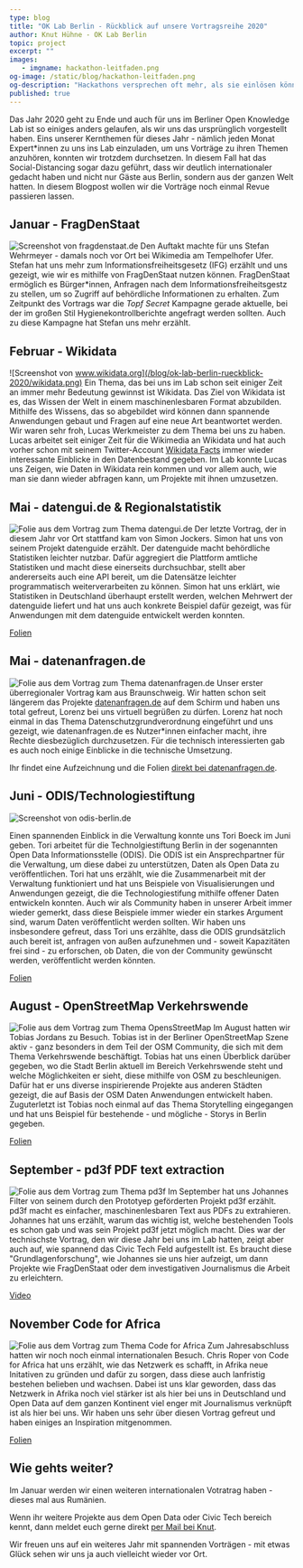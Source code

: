 ```yaml
---
type: blog
title: "OK Lab Berlin - Rückblick auf unsere Vortragsreihe 2020"
author: Knut Hühne - OK Lab Berlin
topic: project
excerpt: "" 
images:
   - imgname: hackathon-leitfaden.png
og-image: /static/blog/hackathon-leitfaden.png
og-description: "Hackathons versprechen oft mehr, als sie einlösen können."
published: true
---
```


Das Jahr 2020 geht zu Ende und auch für uns im Berliner Open Knowledge Lab ist so einiges anders gelaufen, als wir uns das ursprünglich vorgestellt haben. Eins unserer Kernthemen für dieses Jahr - nämlich jeden Monat Expert\*innen zu uns ins Lab einzuladen, um uns Vorträge zu ihren Themen anzuhören, konnten wir trotzdem durchsetzen. In diesem Fall hat das Social-Distancing sogar dazu geführt, dass wir deutlich internationaler gedacht haben und nicht nur Gäste aus Berlin, sondern aus der ganzen Welt hatten. In diesem Blogpost wollen wir die Vorträge noch einmal Revue passieren lassen.

## Januar - FragDenStaat
![Screenshot von fragdenstaat.de](/blog/ok-lab-berlin-rueckblick-2020/fragdenstaat.png)
Den Auftakt machte für uns Stefan Wehrmeyer - damals noch vor Ort bei Wikimedia am Tempelhofer Ufer. Stefan hat uns mehr zum Informationsfreiheitsgesetz (IFG) erzählt und uns gezeigt, wie wir es mithilfe von FragDenStaat nutzen können. FragDenStaat ermöglich es Bürger\*innen, Anfragen nach dem Informationsfreiheitsgestz zu stellen, um so Zugriff auf behördliche Informationen zu erhalten. 
Zum Zeitpunkt des Vortrags war die *Topf Secret* Kampagne gerade aktuelle, bei der im großen Stil Hygienekontrollberichte angefragt werden sollten. Auch zu diese Kampagne hat Stefan uns mehr erzählt.


## Februar - Wikidata 
![Screenshot von www.wikidata.org](/blog/ok-lab-berlin-rueckblick-2020/wikidata.png)
Ein Thema, das bei uns im Lab schon seit einiger Zeit an immer mehr Bedeutung gewinnst ist Wikidata. Das Ziel von Wikidata ist es, das Wissen der Welt in einem maschinenlesbaren Format abzubilden. Mithilfe des Wissens, das so abgebildet wird können dann spannende Anwendungen gebaut und Fragen auf eine neue Art beantwortet werden.
  Wir waren sehr froh, Lucas Werkmeister zu dem Thema bei uns zu haben. Lucas arbeitet seit einiger Zeit für die Wikimedia an Wikidata und hat auch vorher schon mit seinem Twitter-Account [Wikidata Facts](https://twitter.com/WikidataFacts) immer wieder interessante Einblicke in den Datenbestand gegeben. 
  Im Lab konnte Lucas uns Zeigen, wie Daten in Wikidata rein kommen und vor allem auch, wie man sie dann wieder abfragen kann, um Projekte mit ihnen umzusetzen.

## Mai - datengui.de & Regionalstatistik 
![Folie aus dem Vortrag zum Thema datengui.de](/blog/ok-lab-berlin-rueckblick-2020/datenguide.png)
Der letzte Vortrag, der in diesem Jahr vor Ort stattfand kam von Simon Jockers. Simon hat uns von seinem Projekt datenguide erzählt. Der datenguide macht behördliche Statistiken leichter nutzbar. Dafür aggregiert die Plattform amtliche Statistiken und macht diese einerseits durchsuchbar, stellt aber andererseits auch eine API bereit, um die Datensätze leichter programmatisch weiterverarbeiten zu können. Simon hat uns erklärt, wie Statistiken in Deutschland überhaupt erstellt werden, welchen Mehrwert der datenguide liefert und hat uns auch konkrete Beispiel dafür gezeigt, was für Anwendungen mit dem datenguide entwickelt werden konnten.

[Folien](https://downloads.datengui.de/slides/oklab2020.pdf)

## Mai - datenanfragen.de
![Folie aus dem Vortrag zum Thema datenanfragen.de](/blog/ok-lab-berlin-rueckblick-2020/datenanfragen.png)
Unser erster überregionaler Vortrag kam aus Braunschweig. Wir hatten schon seit längerem das Projekte [datenanfragen.de](https://datenanfragen.de) auf dem Schirm und haben uns total gefreut, Lorenz bei uns virtuell begrüßen zu dürfen. Lorenz hat noch einmal in das Thema Datenschutzgrundverordnung eingeführt und uns gezeigt, wie datenanfragen.de es Nutzer\*innen einfacher macht, ihre Rechte diesbezüglich durchzusetzen. Für die technisch interessierten gab es auch noch einige Einblicke in die technische Umsetzung. 

Ihr findet eine Aufzeichnung und die Folien [direkt bei datenanfragen.de](https://www.datenanfragen.de/verein/event/okl-berlin-05-2020/).

## Juni - ODIS/Technologiestiftung
![Screenshot von odis-berlin.de](/blog/ok-lab-berlin-rueckblick-2020/odis.png)

Einen spannenden Einblick in die Verwaltung konnte uns Tori Boeck im Juni geben. Tori arbeitet für die Technolgiestiftung Berlin in der sogenannten
Open Data Informationsstelle (ODIS). Die ODIS ist ein Ansprechpartner für die Verwaltung, um diese dabei zu unterstützen, Daten als Open Data zu
veröffentlichen. Tori hat uns erzählt, wie die Zusammenarbeit mit der Verwaltung funktioniert und hat uns Beispiele von Visualisierungen und Anwendungen
gezeigt, die die Technologiestifung mithilfe offener Daten entwickeln konnten. Auch wir als Community haben in unserer Arbeit immer wieder gemerkt, dass diese
Beispiele immer wieder ein starkes Argument sind, warum Daten veröffentlicht werden sollten. Wir haben uns insbesondere gefreut, dass Tori uns erzählte, 
dass die ODIS grundsätzlich auch bereit ist, anfragen von außen aufzunehmen und - soweit Kapazitäten frei sind - zu erforschen, ob Daten, die von der 
Community gewünscht werden, veröffentlicht werden könnten.

[Folien](https://drive.google.com/file/d/10Hxyf8Zd3oIhReaVdIB2Oowh6LiUAMyJ/view)

## August - OpenStreetMap Verkehrswende
![Folie aus dem Vortrag zum Thema OpensStreetMap](/blog/ok-lab-berlin-rueckblick-2020/verkehrswende.png)
Im August hatten wir Tobias Jordans zu Besuch. Tobias ist in der Berliner OpenStreetMap Szene aktiv - ganz besonders in dem Teil der OSM Community,
die sich mit dem Thema Verkehrswende beschäftigt. Tobias hat uns einen Überblick darüber gegeben, wo die Stadt Berlin aktuell im Bereich 
Verkehrswende steht und welche Möglichkeiten er sieht, diese mithilfe von OSM zu beschleunigen. Dafür hat er uns diverse inspirierende Projekte
aus anderen Städten gezeigt, die auf Basis der OSM Daten Anwendungen entwickelt haben. Zuguterletzt ist Tobias noch einmal auf das Thema 
Storytelling eingegangen und hat uns Beispiel für bestehende - und mögliche - Storys in Berlin gegeben.

[Folien](https://docs.google.com/presentation/d/1VFiBgJfXRqSw3uVpHoB2CIHm7rOMECdOXVgEyja_lA4/edit?usp=sharing)

## September - pd3f PDF text extraction
![Folie aus dem Vortrag zum Thema pd3f](/blog/ok-lab-berlin-rueckblick-2020/pd3f.png)
Im September hat uns Johannes Filter von seinem durch den Prototyep geförderten Projekt pd3f erzählt. 
pd3f macht es einfacher, maschinenlesbaren Text aus PDFs zu extrahieren. Johannes hat uns erzählt,
warum das wichtig ist, welche bestehenden Tools es schon gab und was sein Projekt pd3f jetzt
möglich macht. Dies war der technischste Vortrag, den wir diese Jahr bei uns im Lab hatten, zeigt aber
auch auf, wie spannend das Civic Tech Feld aufgestellt ist. Es braucht diese "Grundlagenforschung", wie
Johannes sie uns hier aufzeigt, um dann Projekte wie FragDenStaat oder dem investigativen Journalismus
die Arbeit zu erleichtern.

[Video](https://video.codefor.de/videos/watch/45bde3be-b34d-4c28-84ee-f476fca63d34)

## November Code for Africa
![Folie aus dem Vortrag zum Thema Code for Africa](/blog/ok-lab-berlin-rueckblick-2020/cfa.png)
Zum Jahresabschluss hatten wir noch noch einmal internationalen Besuch. Chris Roper von Code for Africa
hat uns erzählt, wie das Netzwerk es schafft, in Afrika neue Initativen zu gründen und dafür zu sorgen,
dass diese auch lanfristig bestehen belieben und wachsen. Dabei ist uns klar geworden, dass das Netzwerk 
in Afrika noch viel stärker ist als hier bei uns in Deutschland und Open Data auf dem ganzen Kontinent viel
enger mit Journalismus verknüpft ist als hier bei uns. Wir haben uns sehr über diesen Vortrag gefreut und 
haben einiges an Inspiration mitgenommen.

[Folien](https://codeforberlin.github.io/files/CfAFRICA%20%7C%20Presentation%20%7C%20for%20Code%20for%20Berlin.pdf)

## Wie gehts weiter?
Im Januar werden wir einen weiteren internationalen Votratrag haben - dieses mal aus Rumänien. 

Wenn ihr weitere Projekte aus dem Open Data oder Civic Tech bereich kennt, dann meldet euch gerne direkt
[per Mail bei Knut](mailto:ok-talks@k-nut.eu).

Wir freuen uns auf ein weiteres Jahr mit spannenden Vorträgen - mit etwas Glück sehen wir uns ja auch vielleicht wieder vor Ort. 

